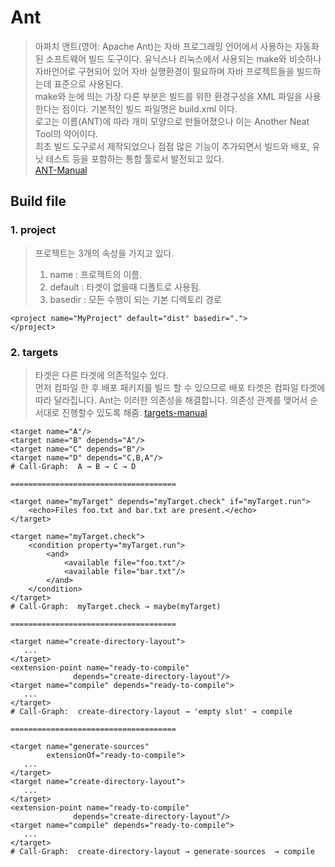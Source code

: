 # Ant
> 아파치 앤트(영어: Apache Ant)는 자바 프로그래밍 언어에서 사용하는 자동화된 소프트웨어 빌드 도구이다. 유닉스나 리눅스에서 사용되는 make와 비슷하나 자바언어로 구현되어 있어 자바 실행환경이 필요하며 자바 프로젝트들을 빌드하는데 표준으로 사용된다.  
> make와 눈에 띄는 가장 다른 부분은 빌드를 위한 환경구성을 XML 파일을 사용한다는 점이다. 기본적인 빌드 파일명은 build.xml 이다.  
> 로고는 이름(ANT)에 따라 개미 모양으로 만들어졌으나 이는 Another Neat Tool의 약어이다.  
> 최초 빌드 도구로서 제작되었으나 점점 많은 기능이 추가되면서 빌드와 배포, 유닛 테스트 등을 포함하는 통합 툴로서 발전되고 있다.  
[ANT-Manual](https://ant.apache.org/manual/index.html)  

## Build file

### 1. project
> 프로젝트는 3개의 속성을 가지고 있다.  
> 1. name : 프로젝트의 이름. 
> 2. default : 타겟이 없을때 디폴트로 사용됨. 
> 3. basedir : 모든 수행이 되는 기본 디렉토리 경로   

```
<project name="MyProject" default="dist" basedir=".">
</project>
```
  
### 2. targets
> 타겟은 다른 타겟에 의존적일수 있다.  
> 먼저 컴파일 한 후 배포 패키지를 빌드 할 수 있으므로 배포 타겟은 컴파일 타겟에 따라 달라집니다. Ant는 이러한 의존성을 해결합니다.
> 의존성 관계를 맺어서 순서대로 진행할수 있도록 해줌.
[targets-manual](https://ant.apache.org/manual/targets.html)

```
<target name="A"/>
<target name="B" depends="A"/>
<target name="C" depends="B"/>
<target name="D" depends="C,B,A"/>
# Call-Graph:  A → B → C → D

=====================================

<target name="myTarget" depends="myTarget.check" if="myTarget.run">
    <echo>Files foo.txt and bar.txt are present.</echo>
</target>

<target name="myTarget.check">
    <condition property="myTarget.run">
        <and>
            <available file="foo.txt"/>
            <available file="bar.txt"/>
        </and>
    </condition>
</target>
# Call-Graph:  myTarget.check → maybe(myTarget)

=====================================

<target name="create-directory-layout">
   ...
</target>
<extension-point name="ready-to-compile"
              depends="create-directory-layout"/>
<target name="compile" depends="ready-to-compile">
   ...
</target>
# Call-Graph:  create-directory-layout → 'empty slot' → compile

=====================================

<target name="generate-sources"
        extensionOf="ready-to-compile">
   ...
</target>
<target name="create-directory-layout">
   ...
</target>
<extension-point name="ready-to-compile"
              depends="create-directory-layout"/>
<target name="compile" depends="ready-to-compile">
   ...
</target>
# Call-Graph:  create-directory-layout → generate-sources  → compile

```
